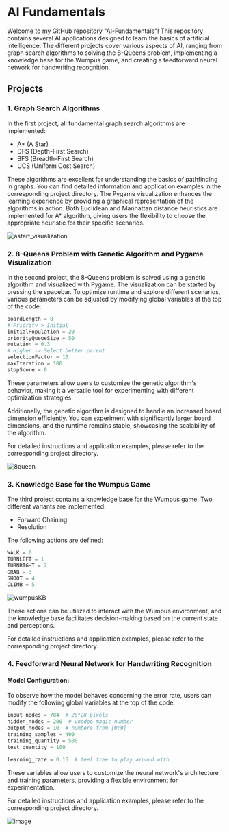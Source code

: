 # AI Fundamentals

Welcome to my GitHub repository "AI-Fundamentals"! This repository contains several AI applications designed to learn the basics of artificial intelligence. The different projects cover various aspects of AI, ranging from graph search algorithms to solving the 8-Queens problem, implementing a knowledge base for the Wumpus game, and creating a feedforward neural network for handwriting recognition.

## Projects

### 1. Graph Search Algorithms

In the first project, all fundamental graph search algorithms are implemented:

- A* (A Star)
- DFS (Depth-First Search)
- BFS (Breadth-First Search)
- UCS (Uniform Cost Search)

These algorithms are excellent for understanding the basics of pathfinding in graphs. You can find detailed information and application examples in the corresponding project directory.
The Pygame visualization enhances the learning experience by providing a graphical representation of the algorithms in action. 
Both Euclidean and Manhattan distance heuristics are implemented for A* algorithm, giving users the flexibility to choose the appropriate heuristic for their specific scenarios.

![astart_visualization](https://github.com/ligabeast/ai/assets/114762651/13674899-027d-46a1-b053-314bfeb6c5ff)


### 2. 8-Queens Problem with Genetic Algorithm and Pygame Visualization

In the second project, the 8-Queens problem is solved using a genetic algorithm and visualized with Pygame. The visualization can be started by pressing the spacebar. To optimize runtime and explore different scenarios, various parameters can be adjusted by modifying global variables at the top of the code:

```python
boardLength = 8
# Priority > Initial 
initialPopulation = 20
priorityQueueSize = 50
mutation = 0.3
# Higher -> Select better parent
selectionFactor = 10
maxIteration = 100
stopScore = 0
```

These parameters allow users to customize the genetic algorithm's behavior, making it a versatile tool for experimenting with different optimization strategies.

Additionally, the genetic algorithm is designed to handle an increased board dimension efficiently. You can experiment with significantly larger board dimensions, and the runtime remains stable, showcasing the scalability of the algorithm.

For detailed instructions and application examples, please refer to the corresponding project directory.

![8queen](https://github.com/ligabeast/ai/assets/114762651/4713cf50-a454-49c7-81e2-8cf21a0a0731)



### 3. Knowledge Base for the Wumpus Game

The third project contains a knowledge base for the Wumpus game. Two different variants are implemented:

- Forward Chaining
- Resolution

The following actions are defined:
```python
WALK = 0
TURNLEFT = 1
TURNRIGHT = 2
GRAB = 3
SHOOT = 4
CLIMB = 5
```
![wumpusKB](https://github.com/ligabeast/ai/assets/114762651/63a2f2c5-98a8-4909-ae34-ae81b84bd3b8)

These actions can be utilized to interact with the Wumpus environment, and the knowledge base facilitates decision-making based on the current state and perceptions.

For detailed instructions and application examples, please refer to the corresponding project directory.

### 4. Feedforward Neural Network for Handwriting Recognition

#### Model Configuration:

To observe how the model behaves concerning the error rate, users can modify the following global variables at the top of the code:

```python
input_nodes = 784  # 28*28 pixels
hidden_nodes = 200  # voodoo magic number
output_nodes = 10  # numbers from [0:9]
training_samples = 400
training_quantity = 500
test_quantity = 100

learning_rate = 0.15  # feel free to play around with
```

These variables allow users to customize the neural network's architecture and training parameters, providing a flexible environment for experimentation.

For detailed instructions and application examples, please refer to the corresponding project directory.

![image](https://github.com/ligabeast/ai/assets/114762651/97e84d4d-dbcf-466d-9ad6-71000e638e48)
